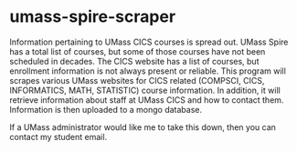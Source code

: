 # umass-spire-scraper

Information pertaining to UMass CICS courses is spread out. UMass Spire has a total list of courses, but some of those courses have not been scheduled in decades. The CICS website has a list of courses, but enrollment information is not always present or reliable. This program will scrapes various UMass websites for CICS related (COMPSCI, CICS, INFORMATICS, MATH, STATISTIC) course information. In addition, it will retrieve information about staff at UMass CICS and how to contact them. Information is then uploaded to a mongo database.

If a UMass administrator would like me to take this down, then you can contact my student email.